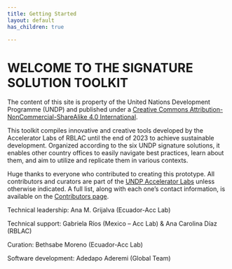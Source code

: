 ```yaml
---
title: Getting Started
layout: default
has_children: true

---
```


# WELCOME TO THE SIGNATURE SOLUTION TOOLKIT
The content of this site is property of the United Nations Development Programme (UNDP) and published under a [Creative Commons Attribution-NonCommercial-ShareAlike 4.0 International](https://creativecommons.org/licenses/by-nc-sa/4.0/?ref=chooser-v1).

This toolkit compiles innovative and creative tools developed by the Accelerator Labs of RBLAC until the end of 2023 to achieve sustainable development. Organized according to the six UNDP signature solutions, it enables other country offices to easily navigate best practices, learn about them, and aim to utilize and replicate them in various contexts.

Huge thanks to everyone who contributed to creating this prototype. All contributors and curators are part of the [UNDP Accelerator Labs](https://acceleratorlabs.undp.org/) unless otherwise indicated. A full list, along with each one’s contact information, is available on the [Contributors page](https://undp-accelerator-labs.github.io/Innovation-Toolkit-for-UNDP-Signature-Solutions/Team.html).

Technical leadership: Ana M. Grijalva (Ecuador-Acc Lab)

Technical support: Gabriela Ríos (Mexico – Acc Lab) & Ana Carolina Díaz (RBLAC)

Curation: Bethsabe Moreno (Ecuador-Acc Lab)

Software development: Adedapo Aderemi (Global Team)
